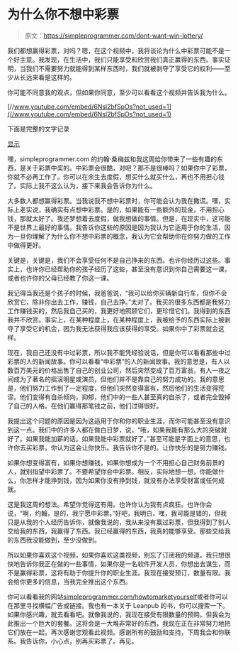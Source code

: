 # 为什么你不想中彩票

> 原文：<https://simpleprogrammer.com/dont-want-win-lottery/>

我们都想赢得彩票，对吗？嗯，在这个视频中，我将谈论为什么中彩票可能不是一个好主意。我发现，在生活中，我们只能享受和欣赏我们真正赢得的东西。事实证明，当我们不需要努力就能得到某样东西时，我们就被剥夺了享受它的权利——至少从长远来看是这样的。

你可能不同意我的观点，但如果你同意，至少可以看看这个视频并告诉我为什么。

[//www.youtube.com/embed/6Nsl2bfSpOs?not_used=1](//www.youtube.com/embed/6Nsl2bfSpOs?not_used=1)

下面是完整的文字记录

[显示](javascript:void(0))

嘿，simpleprogrammer.com 的约翰·桑梅兹和我这周给你带来了一些有趣的东西，是关于彩票中奖的。中彩票会很酷，对吧？那不是很棒吗？如果你中了彩票，你就不必再工作了。你可以在余生去度假，想买什么就买什么，再也不用担心钱了。实际上我不这么认为，接下来我会告诉你为什么。

大多数人都想赢得彩票。当我说我不想中彩票时，你可能会认为我在撒谎。嘿，实际上老实说，我确实有点想中彩票。是的，如果能有一些额外的现金，不用担心钱，那就太好了。我还梦想着去度假，做我想做的事情。但是，在现实中，这可能不是世界上最好的事情。我告诉你这些的原因是因为我认为它适用于你的生活，因为一旦你理解了为什么你不想中彩票的概念，我认为它会帮助你在你努力做的工作中做得更好。

关键是，关键是，我们不会享受任何不是自己挣来的东西。也许你经历过这些。事实上，也许你已经帮助你的孩子经历了这些，甚至没有意识到你自己需要这一课，或者也许你的父母已经教了你这一课。

我记得当我还是个孩子的时候，我爸爸说，“我可以给你买辆新自行车，但你不会欣赏它，除非你出去工作，赚钱，自己去挣。”太对了。我买的很多东西都是我努力工作赚钱买的，然后我自己买的，我更好地照顾它们，更珍惜它们。我得到的东西我并不欣赏。事实上，在某种程度上，在某种程度上，我被给予的东西实际上被剥夺了享受它的机会，因为我无法获得我应该获得的享受。如果你中了彩票就会这样。

现在，我自己还没有中过彩票，所以我不能凭经验说话，但是你可以看看那些中过彩票的人的新闻故事。你可以看看“中彩票”的人的新闻故事。我的意思是，有人以数百万美元的价格出售了自己的创业公司，然后突然变成了百万富翁，有人一夜之间成为了著名的摇滚明星或演员，但他们并不是靠自己的努力成功的。我的意思是，他们努力工作到了一定程度，但他们突然变得富有，然后他们的生活变得荒谬。他们变得有自杀倾向，抑郁，他们中的一些人甚至真的自杀了，或者完全毁掉了自己的人格。在他们赢得那笔钱之前，他们过得很好。

我提出这个问题的原因是因为这适用于你和你的职业生涯，而你可能甚至没有意识到这一点。我们中的许多人都在做白日梦，说，“哦，如果我能有那么大的突破就好了。如果我能加薪的话。如果我能中彩票就好了。”甚至可能是字面上的意思，也许你去买彩票，你认为这会让你快乐。我告诉你不是的。让你快乐的是努力赚钱。

如果你想变得富有，如果你想赚钱，如果你想成为一个不用担心自己财务前景的人，就别指望中彩票了。不要希望你会中彩票。相反，实际地想一想，你能做什么，你怎样才能挣到钱，因为如果你没有挣到钱，就没有办法享受财富或任何成就。

这是我这周的想法。希望你觉得这有用。也许你认为我有点疯狂。也许你会说，“啊，约翰，是的，我宁愿中彩票。”好吧，我明白，嘿，我可能是错的，但我只是从我的个人经历告诉你，就像我说的，我从来没有赢过彩票，但我得到了别人交给我的东西，我赢得了东西。我已经赢得的东西，我真的能够享受。那些交给我的东西我没能做到，至少没做到。

所以如果你喜欢这个视频，如果你喜欢这类视频，别忘了订阅我的频道。我只想很快地告诉你我正在做的一些事情，如果你是一名软件开发人员，你想出去谋生，而不是赢得彩票，这将有助于你提升你的职业生涯。我现在接受预订，数量有限。我会给你更多的信息，当我完全推出这个东西。

你可以看看我的网站[simpleprogrammer.com/howtomarketyourself](https://simpleprogrammer.com/howtomarketyourself)或者你可以在那里寻找横幅广告或链接。我也有一本关于 Leanpub 的书，你可以搜索一下。如果你感兴趣，就去看看吧。就像我说的，我现在接受有限数量的预购，但我会为此推出一个巨大的套餐。这将会是一大堆非常好的东西，我现在正在非常努力地把它们放在一起。再次感谢您观看此视频。感谢所有的鼓励和支持，下周我会和你联系。我告诉你，小心点，别再买彩票了。再见。